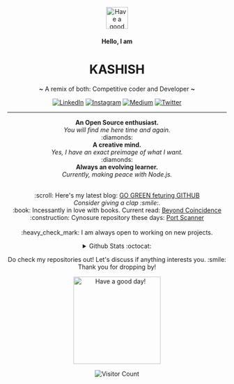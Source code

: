<p align="center">
<img alt="Have a good day!" src="https://media.giphy.com/media/USnLRDIiBdQ6X0qMjS/giphy.gif" width="50px">
</p>
<h4 align="center" font-size:4em"> Hello, I am </h4>
<h1 align="center" font-size:8em"> KASHISH </h1>
<p align="center" ><b>~</b> A remix of both: Competitive coder and Developer <b>~</b></p>
<p align="center"><a href="https://www.linkedin.com/in/kashish121" target="_blank"><img alt="LinkedIn" src="https://img.shields.io/badge/linkedin-%230077B5.svg?&style=for-the-badge&logo=linkedin&logoColor=white" /></a> <a href="https://instagram.com/kashish_121" target="_blank"><img alt="Instagram" src="https://img.shields.io/badge/instagram-%23E4405F.svg?&style=for-the-badge&logo=instagram&logoColor=white" /></a> <a href="https://medium.com/@kashish_121" target="_blank"><img alt="Medium" src="https://img.shields.io/badge/medium-%2312100E.svg?&style=for-the-badge&logo=medium&logoColor=white" /></a> <a href="https://twitter.com/kashish_121" target="_blank"><img alt="Twitter" src="https://img.shields.io/badge/twitter-%231DA1F2.svg?&style=for-the-badge&logo=twitter&logoColor=white" /></a>
</p>
<hr>

<p align="center">
  <b>An Open Source enthusiast.</b><br>
  <i>You will find me here time and again.</i><br>
  :diamonds:<br>
<b>A creative mind.</b><br>
  <i>Yes, I have an exact preimage of what I want.</i><br>
    :diamonds:<br>
  <b>Always an evolving learner.</b><br>
  <i>Currently, making peace with Node.js.</i><br><br>
</p>

<p align="center">
:scroll:  Here's my latest blog: <a href="https://medium.com/@kashish_121/go-green-featuring-github-f8750fbf0729"> GO GREEN feturing GITHUB </a><br>
  <i>Consider giving a clap :smile:.</i><br>
  :book: Incessantly in love with books. Current read: <a href="https://www.goodreads.com/book/show/375396.Beyond_Coincidence">Beyond Coincidence</a><br>
 :construction: Cynosure repository these days: <a href="https://github.com/kashish121/PortScanner/">Port Scanner</a><br><br>
 :heavy_check_mark: I am always open to working on new projects. 
  
  </p>


<details align="center">
  <summary>Github Stats :octocat:</summary>

  <img alt="Kashish121's Github Stats" src="https://github-readme-stats.codestackr.vercel.app/api?username=Kashish121&show_icons=true&hide_border=true&theme=vue" />

</details>
<p align="center">
  Do check my repositories out! Let's discuss if anything interests you. :smile: <br>
  Thank you for dropping by!
  </p>

<p align="center">
<img alt="Have a good day!" src="https://media.giphy.com/media/WQOFQXuVEZ90MtDdsx/giphy.gif" width="200px">
</p>

<p align="center">
<img alt="Visitor Count" src="https://profile-counter.glitch.me/Kashish121/count.svg">
</p>
